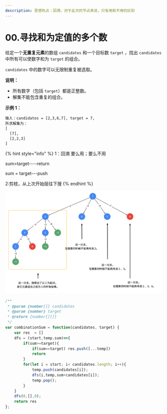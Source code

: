 ```yaml
---
description: 思想热点：回溯，对于此次的节点来说，只有用和不用的区别
---
```


# 00.寻找和为定值的多个数

给定一个**无重复元素**的数组 `candidates` 和一个目标数 `target` ，找出 `candidates` 中所有可以使数字和为 `target` 的组合。

`candidates` 中的数字可以无限制重复被选取。

**说明：**

* 所有数字（包括 `target`）都是正整数。
* 解集不能包含重复的组合。&#x20;

**示例 1：**

```
输入：candidates = [2,3,6,7], target = 7,
所求解集为：
[
  [7],
  [2,2,3]
]
```

{% hint style="info" %}
1：回溯    要么用；要么不用

&#x20;       sum>target----return

&#x20;       sum = target---push

&#x20; 2:剪枝，从上次开始层往下搜
{% endhint %}

![](<../../../.gitbook/assets/image (17).png>)

```javascript
/**
 * @param {number[]} candidates
 * @param {number} target
 * @return {number[][]}
 */
var combinationSum = function(candidates, target) {
    var res  = []
    dfs = (start,temp,sum)=>{
        if(sum>=target){
            if(sum==target) res.push([...temp])
            return
        }
        for(let i = start; i< candidates.length; i++){
            temp.push(candidates[i]);
            dfs(i,temp,sum+candidates[i]);
            temp.pop();
        }
    }
    dfs(0,[],0);
    return res
};
```
